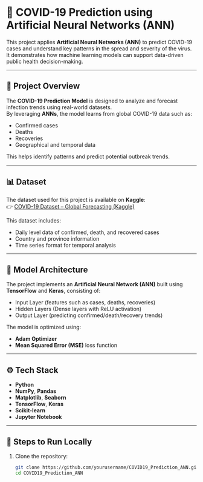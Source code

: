 # 🦠 COVID-19 Prediction using Artificial Neural Networks (ANN)

This project applies **Artificial Neural Networks (ANN)** to predict COVID-19 cases and understand key patterns in the spread and severity of the virus.  
It demonstrates how machine learning models can support data-driven public health decision-making.

---

## 📘 Project Overview

The **COVID-19 Prediction Model** is designed to analyze and forecast infection trends using real-world datasets.  
By leveraging **ANNs**, the model learns from global COVID-19 data such as:
- Confirmed cases  
- Deaths  
- Recoveries  
- Geographical and temporal data  

This helps identify patterns and predict potential outbreak trends.

---

## 📊 Dataset

The dataset used for this project is available on **Kaggle**:  
👉 [COVID-19 Dataset – Global Forecasting (Kaggle)](https://www.kaggle.com/datasets/meirnizri/covid19-dataset)

This dataset includes:
- Daily level data of confirmed, death, and recovered cases  
- Country and province information  
- Time series format for temporal analysis  

---

## 🧠 Model Architecture

The project implements an **Artificial Neural Network (ANN)** built using **TensorFlow** and **Keras**, consisting of:

- Input Layer (features such as cases, deaths, recoveries)  
- Hidden Layers (Dense layers with ReLU activation)  
- Output Layer (predicting confirmed/death/recovery trends)  

The model is optimized using:
- **Adam Optimizer**
- **Mean Squared Error (MSE)** loss function

---

## ⚙️ Tech Stack

- **Python**
- **NumPy**, **Pandas**
- **Matplotlib**, **Seaborn**
- **TensorFlow**, **Keras**
- **Scikit-learn**
- **Jupyter Notebook**

---

## 🧩 Steps to Run Locally

1. Clone the repository:
   ```bash
   git clone https://github.com/yourusername/COVID19_Prediction_ANN.git
   cd COVID19_Prediction_ANN

